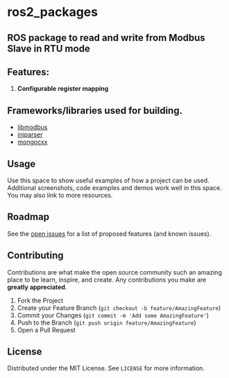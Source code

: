 # ros2_packages
## ROS package to read and write from Modbus Slave in RTU mode 

## Features:

1. **Configurable register mapping <br />** 


## Frameworks/libraries used for building.
* [libmodbus](https://libmodbus.org/)
* [iniparser](https://github.com/Lek-sys/LeksysINI)
* [mongocxx](http://mongocxx.org/)


<!-- USAGE EXAMPLES -->
## Usage

Use this space to show useful examples of how a project can be used. Additional screenshots, code examples and demos work well in this space. You may also link to more resources.





<!-- ROADMAP -->
## Roadmap

See the [open issues](https://github.com/othneildrew/Best-README-Template/issues) for a list of proposed features (and known issues).



<!-- CONTRIBUTING -->
## Contributing

Contributions are what make the open source community such an amazing place to be learn, inspire, and create. Any contributions you make are **greatly appreciated**.

1. Fork the Project
2. Create your Feature Branch (`git checkout -b feature/AmazingFeature`)
3. Commit your Changes (`git commit -m 'Add some AmazingFeature'`)
4. Push to the Branch (`git push origin feature/AmazingFeature`)
5. Open a Pull Request



<!-- LICENSE -->
## License

Distributed under the MIT License. See `LICENSE` for more information.
<!-- CONTACT -->






